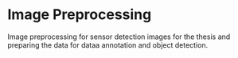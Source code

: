 # Image Preprocessing 
Image preprocessing for sensor detection images for the thesis and preparing the data for dataa annotation and object detection.
